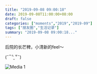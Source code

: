 ```yaml
---
title: "2019-09-08 09:00:18"
date: 2019-09-08T11:00:00+08:00
draft: false
categories: ["moments","2019","2019-09"]
tags: ["朋友圈","生活记录"]
summary: "2019-09-08 09:00:18..."
---
```


后院的长芒稗，小清新的feel～

(˶‾᷄ ⁻̫ ‾᷅˵)

![Media 1](/Moments/photos/2019-09-08/201909080900180.jpg)

